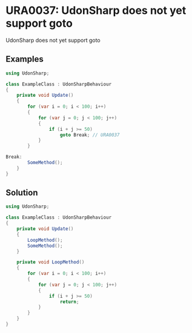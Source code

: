 # URA0037: UdonSharp does not yet support goto

UdonSharp does not yet support goto

## Examples

```csharp
using UdonSharp;

class ExampleClass : UdonSharpBehaviour
{
    private void Update()
    {
        for (var i = 0; i < 100; i++)
        {
            for (var j = 0; j < 100; j++)
            {
                if (i + j >= 50)
                    goto Break; // URA0037
            }
        }

Break:
        SomeMethod();
    }
}
```

## Solution

```csharp
using UdonSharp;

class ExampleClass : UdonSharpBehaviour
{
    private void Update()
    {
        LoopMethod();
        SomeMethod();
    }

    private void LoopMethod()
    {
        for (var i = 0; i < 100; i++)
        {
            for (var j = 0; j < 100; j++)
            {
                if (i + j >= 50)
                    return;
            }
        }
    }
}
```
